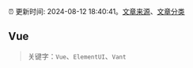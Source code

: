 :alarm_clock: 更新时间: 2024-08-12 18:40:41。[文章来源](/README.md)、[文章分类](/TAGS.md)

## Vue


> 关键字：`Vue`、`ElementUI`、`Vant`



